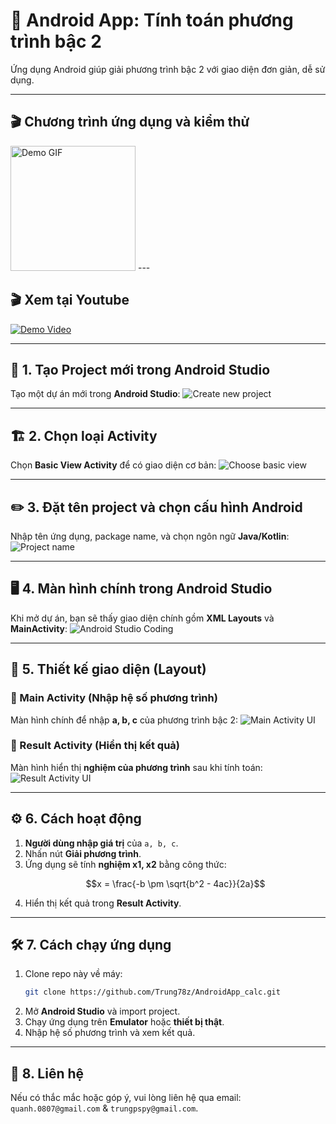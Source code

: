 # 📱 Android App: Tính toán phương trình bậc 2

Ứng dụng Android giúp giải phương trình bậc 2 với giao diện đơn giản, dễ sử dụng.

---
## 🎬 Chương trình ứng dụng và kiểm thử
<img src="images/demo.gif" width="200" alt="Demo GIF">
---

##  🎬 Xem tại Youtube
[![Demo Video](https://img.youtube.com/vi/cNMM3-NPei0/0.jpg)](https://youtube.com/shorts/cNMM3-NPei0)

---

## 🚀 1. Tạo Project mới trong Android Studio
Tạo một dự án mới trong **Android Studio**:
![Create new project](images/1.png)

---

## 🏗️ 2. Chọn loại Activity
Chọn **Basic View Activity** để có giao diện cơ bản:
![Choose basic view](images/2.png)

---

## ✏️ 3. Đặt tên project và chọn cấu hình Android
Nhập tên ứng dụng, package name, và chọn ngôn ngữ **Java/Kotlin**:
![Project name](images/3.png)

---

## 🖥️ 4. Màn hình chính trong Android Studio
Khi mở dự án, bạn sẽ thấy giao diện chính gồm **XML Layouts** và **MainActivity**:
![Android Studio Coding](images/4.png)

---

## 🎨 5. Thiết kế giao diện (Layout)

### 🔹 Main Activity (Nhập hệ số phương trình)
Màn hình chính để nhập **a, b, c** của phương trình bậc 2:
![Main Activity UI](images/5.png)

### 🔹 Result Activity (Hiển thị kết quả)
Màn hình hiển thị **nghiệm của phương trình** sau khi tính toán:
![Result Activity UI](images/6.png)

---

## ⚙️ 6. Cách hoạt động

1. **Người dùng nhập giá trị** của `a, b, c`.
2. Nhấn nút **Giải phương trình**.
3. Ứng dụng sẽ tính **nghiệm x1, x2** bằng công thức:
   ```math
   x = \frac{-b \pm \sqrt{b^2 - 4ac}}{2a}
   ```
4. Hiển thị kết quả trong **Result Activity**.

---

## 🛠️ 7. Cách chạy ứng dụng

1. Clone repo này về máy:
   ```sh
   git clone https://github.com/Trung78z/AndroidApp_calc.git
   ```
2. Mở **Android Studio** và import project.
3. Chạy ứng dụng trên **Emulator** hoặc **thiết bị thật**.
4. Nhập hệ số phương trình và xem kết quả.


---

## 📩 8. Liên hệ
Nếu có thắc mắc hoặc góp ý, vui lòng liên hệ qua email: `quanh.0807@gmail.com` & `trungpspy@gmail.com`.